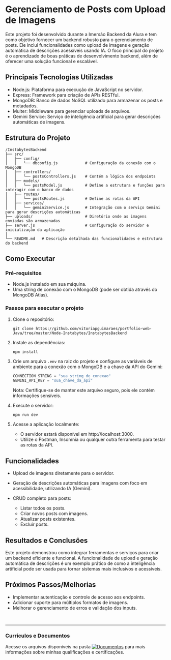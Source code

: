 # Gerenciamento de Posts com Upload de Imagens
Este projeto foi desenvolvido durante a Imersão Backend da Alura e tem como objetivo fornecer um backend robusto para o gerenciamento de posts. Ele inclui funcionalidades como upload de imagens e geração automática de descrições acessíveis usando IA. O foco principal do projeto é o aprendizado de boas práticas de desenvolvimento backend, além de oferecer uma solução funcional e escalável.

## Principais Tecnologias Utilizadas
- Node.js: Plataforma para execução de JavaScript no servidor.
- Express: Framework para criação de APIs RESTful.
- MongoDB: Banco de dados NoSQL utilizado para armazenar os posts e metadados.
- Multer: Middleware para gerenciar uploads de arquivos.
- Gemini Service: Serviço de inteligência artificial para gerar descrições automáticas de imagens.

## Estrutura do Projeto
```
/InstabytesBackend
├── src/
│   ├── config/
│   │   └── dbconfig.js            # Configuração da conexão com o MongoDB
│   ├── controllers/
│   │   └── postsControllers.js    # Contém a lógica dos endpoints
│   ├── models/
│   │   └── postsModel.js          # Define a estrutura e funções para interagir com o banco de dados
│   ├── routes/
│   │   └── postsRoutes.js         # Define as rotas da API
│   ├── services/
│   │   └── geminiService.js       # Integração com o serviço Gemini para gerar descrições automáticas
├── uploads/                       # Diretório onde as imagens enviadas são armazenadas
├── server.js                      # Configuração do servidor e inicialização da aplicação
│
└── README.md   # Descrição detalhada das funcionalidades e estrutura do backend
```

## Como Executar
### Pré-requisitos
- Node.js instalado em sua máquina.
- Uma string de conexão com o MongoDB (pode ser obtida através do MongoDB Atlas).

### Passos para executar o projeto
1. Clone o repositório:
    ```
    git clone https://github.com/vitoriapguimaraes/portfolio-web-Java/tree/master/Node-Instabytes/InstabytesBackend
    ```

2. Instale as dependências:
    ```
    npm install
    ```

3. Crie um arquivo <code>.env</code> na raiz do projeto e configure as variáveis de ambiente para a conexão com o MongoDB e a chave da API do Gemini:
    ``` javascript
    CONNECTION_STRING = "sua_string_de_conexao"
    GEMINI_API_KEY = "sua_chave_da_api"
    ```

   Nota: Certifique-se de manter este arquivo seguro, pois ele contém informações sensíveis.

4. Execute o servidor:
    ```
    npm run dev
    ```

5. Acesse a aplicação localmente:
    - O servidor estará disponível em http://localhost:3000.
    - Utilize o Postman, Insomnia ou qualquer outra ferramenta para testar as rotas da API.

## Funcionalidades
- Upload de imagens diretamente para o servidor.
- Geração de descrições automáticas para imagens com foco em acessibilidade, utilizando IA (Gemini).
- CRUD completo para posts:

  - Listar todos os posts.
  - Criar novos posts com imagens.
  - Atualizar posts existentes.
  - Excluir posts.

## Resultados e Conclusões
Este projeto demonstrou como integrar ferramentas e serviços para criar um backend eficiente e funcional. A funcionalidade de upload e geração automática de descrições é um exemplo prático de como a inteligência artificial pode ser usada para tornar sistemas mais inclusivos e acessíveis.

## Próximos Passos/Melhorias
- Implementar autenticação e controle de acesso aos endpoints.
- Adicionar suporte para múltiplos formatos de imagens.
- Melhorar o gerenciamento de erros e validação dos inputs.

<br>
<hr> 

### Currículos e Documentos
Acesse os arquivos disponíveis na pasta 
[![Documentos](https://img.shields.io/badge/DOCUMENTOS-%F0%9F%93%83-blue?style=flat-square)](https://github.com/vitoriapguimaraes/vitoriapguimaraes/tree/main/DOCUMENTOS) para mais informações sobre minhas qualificações e certificações.
